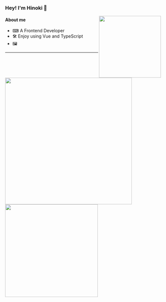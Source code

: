 ### Hey! I'm Hinoki 🌠
<a href="https://github.com/anuraghazra/github-readme-stats">
  <img width="200"  align="right" src="https://hinoki-su-github-io-6p55grqhc-hinokisu.vercel.app/static/cat_sleep.jpg" />
</a>

#### About me
- ⌨  A Frontend Developer
- 🛠 Enjoy using Vue and TypeScript
- 🖼
<hr/> 

<div>
  <img align="left" width="410"  src="http://github-readme-stats-hinokisu.vercel.app/api?username=HinokiSu&show_icons=true&count_private=true&hide=contribs" />
</div> 
<div>
  <img  align="left" width="300" src="https://github-readme-stats.vercel.app/api/top-langs/?username=HinokiSu&layout=compact" />
</div>  

